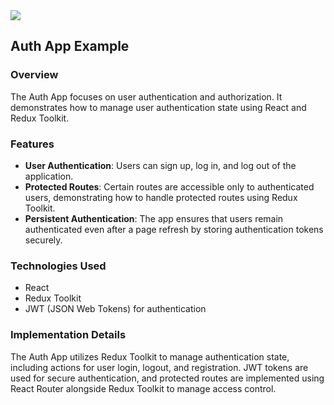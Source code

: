 <img src ="https://res.cloudinary.com/practicaldev/image/fetch/s--HBGdHaJo--/c_limit%2Cf_auto%2Cfl_progressive%2Cq_66%2Cw_880/https://dev-to-uploads.s3.amazonaws.com/i/tfuwug010zprz84p702o.gif"/>

## Auth App Example

### Overview

The Auth App focuses on user authentication and authorization. It demonstrates how to manage user authentication state using React and Redux Toolkit.

### Features

- **User Authentication**: Users can sign up, log in, and log out of the application.
- **Protected Routes**: Certain routes are accessible only to authenticated users, demonstrating how to handle protected routes using Redux Toolkit.
- **Persistent Authentication**: The app ensures that users remain authenticated even after a page refresh by storing authentication tokens securely.

### Technologies Used

- React
- Redux Toolkit
- JWT (JSON Web Tokens) for authentication

### Implementation Details

The Auth App utilizes Redux Toolkit to manage authentication state, including actions for user login, logout, and registration. JWT tokens are used for secure authentication, and protected routes are implemented using React Router alongside Redux Toolkit to manage access control.
